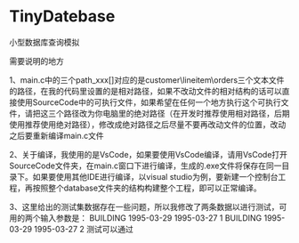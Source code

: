 # TinyDatebase
小型数据库查询模拟

需要说明的地方

1、main.c中的三个path_xxx[]对应的是customer\lineitem\orders三个文本文件的路径，在我的代码里设置的是相对路径，如果不改动文件的相对结构的话可以直接使用SourceCode中的可执行文件，如果希望在任何一个地方执行这个可执行文件，请把这三个路径改为你电脑里的绝对路径（在开发时推荐使用相对路径，后期使用推荐使用绝对路径），修改成绝对路径之后尽量不要再改动文件的位置，改动之后要重新编译main.c文件

2、关于编译，我使用的是VsCode，如果要使用VsCode编译，请用VsCode打开SourceCode文件夹，在main.c窗口下进行编译，生成的.exe文件将保存在同一目录下。如果要使用其他IDE进行编译，以visual studio为例，要新建一个控制台工程，再按照整个database文件夹的结构构建整个工程，即可以正常编译。

3、这里给出的测试集数据存在一些问题，所以我修改了两条数据以进行测试，可用的两个输入参数是：
	BUILDING 1995-03-29 1995-03-27 1
	BUILDING 1995-03-29 1995-03-27 2
测试可以通过
